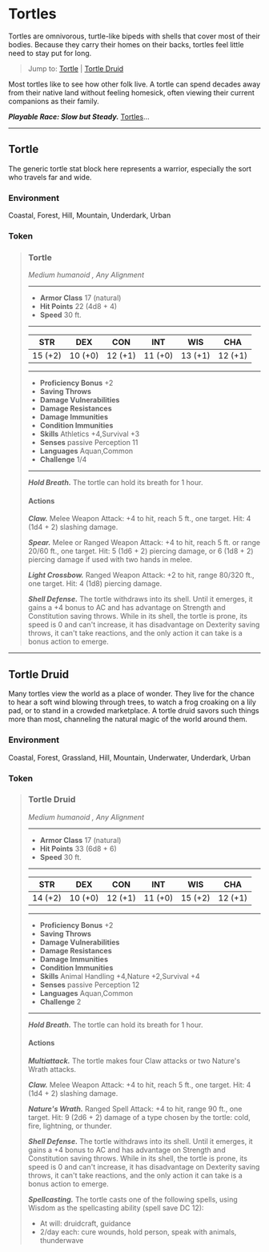 # Tortles
Tortles are omnivorous, turtle-like bipeds with shells that cover most of their bodies. Because they carry their homes on their backs, tortles feel little need to stay put for long.

> Jump to: [Tortle](Tortles.md#tortle) | [Tortle Druid](Tortles.md#tortle-druid)

Most tortles like to see how other folk live. A tortle can spend decades away from their native land without feeling homesick, often viewing their current companions as their family.

***Playable Race: Slow but Steady.*** [Tortles](../Races/Tortles.md)...

---

## Tortle
The generic tortle stat block here represents a warrior, especially the sort who travels far and wide.

### Environment
Coastal, Forest, Hill, Mountain, Underdark, Urban

### Token


>### Tortle
>*Medium humanoid , Any Alignment*
>___
>- **Armor Class** 17 (natural)
>- **Hit Points** 22 (4d8 + 4)
>- **Speed** 30 ft.
>___
>|**STR**|**DEX**|**CON**|**INT**|**WIS**|**CHA**|
>|:---:|:---:|:---:|:---:|:---:|:---:|
>|15 (+2)|10 (+0)|12 (+1)|11 (+0)|13 (+1)|12 (+1)|
>
>___
>- **Proficiency Bonus** +2
>- **Saving Throws** 
>- **Damage Vulnerabilities** 
>- **Damage Resistances** 
>- **Damage Immunities** 
>- **Condition Immunities** 
>- **Skills** Athletics +4,Survival +3
>- **Senses** passive Perception 11
>- **Languages** Aquan,Common
>- **Challenge** 1/4
>___
>***Hold Breath.*** The tortle can hold its breath for 1 hour.
>
>#### Actions
>***Claw.*** Melee Weapon Attack: +4 to hit, reach 5 ft., one target. Hit: 4 (1d4 + 2) slashing damage.
>
>***Spear.*** Melee or Ranged Weapon Attack: +4 to hit, reach 5 ft. or range 20/60 ft., one target. Hit: 5 (1d6 + 2) piercing damage, or 6 (1d8 + 2) piercing damage if used with two hands in melee.
>
>***Light Crossbow.*** Ranged Weapon Attack: +2 to hit, range 80/320 ft., one target. Hit: 4 (1d8) piercing damage.
>
>***Shell Defense.*** The tortle withdraws into its shell. Until it emerges, it gains a +4 bonus to AC and has advantage on Strength and Constitution saving throws. While in its shell, the tortle is prone, its speed is 0 and can't increase, it has disadvantage on Dexterity saving throws, it can't take reactions, and the only action it can take is a bonus action to emerge.
>

---

## Tortle Druid
Many tortles view the world as a place of wonder. They live for the chance to hear a soft wind blowing through trees, to watch a frog croaking on a lily pad, or to stand in a crowded marketplace. A tortle druid savors such things more than most, channeling the natural magic of the world around them.

### Environment
Coastal, Forest, Grassland, Hill, Mountain, Underwater, Underdark, Urban

### Token


>### Tortle Druid
>*Medium humanoid , Any Alignment*
>___
>- **Armor Class** 17 (natural)
>- **Hit Points** 33 (6d8 + 6)
>- **Speed** 30 ft.
>___
>|**STR**|**DEX**|**CON**|**INT**|**WIS**|**CHA**|
>|:---:|:---:|:---:|:---:|:---:|:---:|
>|14 (+2)|10 (+0)|12 (+1)|11 (+0)|15 (+2)|12 (+1)|
>
>___
>- **Proficiency Bonus** +2
>- **Saving Throws** 
>- **Damage Vulnerabilities** 
>- **Damage Resistances** 
>- **Damage Immunities** 
>- **Condition Immunities** 
>- **Skills** Animal Handling +4,Nature +2,Survival +4
>- **Senses** passive Perception 12
>- **Languages** Aquan,Common
>- **Challenge** 2
>___
>***Hold Breath.*** The tortle can hold its breath for 1 hour.
>
>#### Actions
>***Multiattack.*** The tortle makes four Claw attacks or two Nature's Wrath attacks.
>
>***Claw.*** Melee Weapon Attack: +4 to hit, reach 5 ft., one target. Hit: 4 (1d4 + 2) slashing damage.
>
>***Nature's Wrath.*** Ranged Spell Attack: +4 to hit, range 90 ft., one target. Hit: 9 (2d6 + 2) damage of a type chosen by the tortle: cold, fire, lightning, or thunder.
>
>***Shell Defense.*** The tortle withdraws into its shell. Until it emerges, it gains a +4 bonus to AC and has advantage on Strength and Constitution saving throws. While in its shell, the tortle is prone, its speed is 0 and can't increase, it has disadvantage on Dexterity saving throws, it can't take reactions, and the only action it can take is a bonus action to emerge.
>
>***Spellcasting.*** The tortle casts one of the following spells, using Wisdom as the spellcasting ability (spell save DC 12):
>* At will: druidcraft, guidance
>* 2/day each: cure wounds, hold person, speak with animals, thunderwave
>
